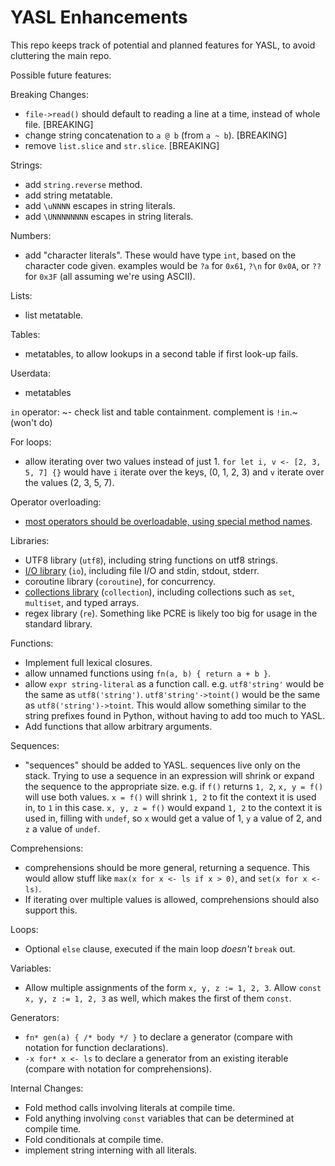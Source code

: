 # YASL Enhancements
This repo keeps track of potential and planned features for YASL, to avoid cluttering the main repo.

Possible future features:

Breaking Changes:
- `file->read()` should default to reading a line at a time, instead of whole file. [BREAKING]
- change string concatenation to `a @ b` (from `a ~ b`). [BREAKING]
- remove `list.slice` and `str.slice`. [BREAKING]

Strings:
- add `string.reverse` method.
- add string metatable.
- add `\uNNNN` escapes in string literals.
- add `\UNNNNNNNN` escapes in string literals.

Numbers:
- add "character literals". These would have type `int`, based on the character code given. examples would be `?a` for `0x61`, `?\n` for `0x0A`, or `??` for `0x3F` (all assuming we're using ASCII).

Lists:
- list metatable.

Tables:
- metatables, to allow lookups in a second table if first look-up fails.

Userdata:
- metatables

`in` operator:
~- check list and table containment. complement is `!in`.~ (won't do)

For loops:
- allow iterating over two values instead of just 1. `for let i, v <- [2, 3, 5, 7] {}` would have `i` iterate over the keys, (0, 1, 2, 3) and `v` iterate over the values (2, 3, 5, 7).

Operator overloading:
- [most operators should be overloadable, using special method names](operator-overloading.md).

Libraries:
- UTF8 library (`utf8`), including string functions on utf8 strings.
- [I/O library](std-io.md) (`io`), including file I/O and stdin, stdout, stderr.
- coroutine library (`coroutine`), for concurrency.
- [collections library](std-collections.md) (`collection`), including collections such as `set`, `multiset`, and typed arrays.
- regex library (`re`). Something like PCRE is likely too big for usage in the standard library.

Functions:
- Implement full lexical closures.
- allow unnamed functions using `fn(a, b) { return a + b }`.
- allow `expr string-literal` as a function call. e.g. `utf8'string'` would be the same as `utf8('string')`. `utf8'string'->toint()` would be the same as `utf8('string')->toint`. This would allow something similar to the string prefixes found in Python, without having to add too much to YASL.
- Add functions that allow arbitrary arguments.

Sequences:
- "sequences" should be added to YASL. sequences live only on the stack. Trying to use a sequence in an expression will shrink or expand the sequence to the appropriate size. e.g. if `f()` returns `1, 2`, `x, y = f()` will use both values. `x = f()` will shrink `1, 2` to fit the context it is used in, to `1` in this case. `x, y, z = f()` would expand `1, 2` to the context it is used in, filling with `undef`, so `x` would get a value of 1, `y` a value of 2, and `z` a value of `undef`.

Comprehensions:
- comprehensions should be more general, returning a sequence. This would allow stuff like `max(x for x <- ls if x > 0)`, and `set(x for x <- ls)`.
- If iterating over multiple values is allowed, comprehensions should also support this.

Loops:
- Optional `else` clause, executed if the main loop _doesn't_ `break` out.

Variables:
- Allow multiple assignments of the form `x, y, z := 1, 2, 3`. Allow `const x, y, z := 1, 2, 3` as well, which makes the first of them `const`.

Generators:
- `fn* gen(a) { /* body */ }` to declare a generator (compare with notation for function declarations).
- `-x for* x <- ls` to declare a generator from an existing iterable (compare with notation for comprehensions).

Internal Changes:
- Fold method calls involving literals at compile time.
- Fold anything involving `const` variables that can be determined at compile time.
- Fold conditionals at compile time.
- implement string interning with all literals.
